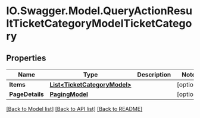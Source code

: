 # IO.Swagger.Model.QueryActionResultTicketCategoryModelTicketCategory
## Properties

Name | Type | Description | Notes
------------ | ------------- | ------------- | -------------
**Items** | [**List&lt;TicketCategoryModel&gt;**](TicketCategoryModel.md) |  | [optional] 
**PageDetails** | [**PagingModel**](PagingModel.md) |  | [optional] 

[[Back to Model list]](../README.md#documentation-for-models) [[Back to API list]](../README.md#documentation-for-api-endpoints) [[Back to README]](../README.md)

